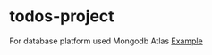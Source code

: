 # todos-project

For database platform used Mongodb Atlas
[Example](https://pacific-shore-19359.herokuapp.com/)
